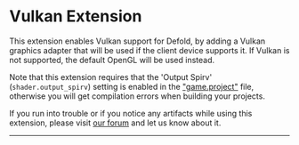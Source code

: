 # Vulkan Extension

This extension enables Vulkan support for Defold, by adding a Vulkan graphics adapter that will be used if the client device supports it. If Vulkan is not supported, the default OpenGL will be used instead.

Note that this extension requires that the 'Output Spirv' (`shader.output_spirv`) setting is enabled in the ["game.project"](defold://open?path=/game.project) file, otherwise you will get compilation errors when building your projects.

If you run into trouble or if you notice any artifacts while using this extension, please visit [our forum](https://forum.defold.com) and let us know about it.

---
